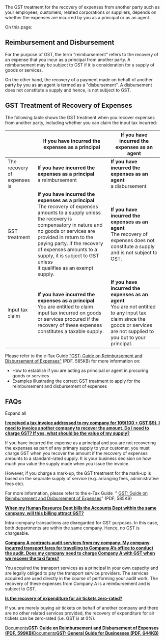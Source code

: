 The GST treatment for the recovery of expenses from another party such as your employees, customers, related corporations or suppliers, depends on whether the expenses are incurred by you as a principal or as an agent.

On this page:

## Reimbursement and Disbursement

For the purpose of GST, the term "reimbursement" refers to the recovery of an expense that you incur as a principal from another party. A reimbursement may be subject to GST if it is consideration for a supply of goods or services.

On the other hand, the recovery of a payment made on behalf of another party by you as an agent is termed as a "disbursement". A disbursement does not constitute a supply and hence, is not subject to GST.

## GST Treatment of Recovery of Expenses

The following table shows the GST treatment when you recover expenses from another party, including whether you can claim the input tax incurred:

|  | If you have incurred the expenses as a principal | If you have incurred the expenses as an agent |
| --- | --- | --- |
| The recovery of expenses is | **If you have incurred the expenses as a principal** <br>a reimbursement | **If you have incurred the expenses as an agent** <br>a disbursement |
| GST treatment | **If you have incurred the expenses as a principal** <br>The recovery of expenses amounts to a supply unless the recovery is compensatory in nature and no goods or services are provided in return to the paying party. If the recovery of expenses amounts to a supply, it is subject to GST unless<br> it qualifies as an exempt supply. | **If you have incurred the expenses as an agent** <br>The recovery of expenses does not constitute a supply and is not subject to GST. |
| Input tax claim | **If you have incurred the expenses as a principal** <br>You are entitled to claim input tax incurred on goods or services procured if the recovery of these expenses constitutes a taxable supply. | **If you have incurred the expenses as an agent** <br>You are not entitled to any input tax claim since the goods or services are not supplied to you but to your principal. |

Please refer to the e-Tax Guide ["GST: Guide on Reimbursement and Disbursement of Expenses"](https://www.iras.gov.sg/media/docs/default-source/e-tax/etax-guide_guide-on-reimbursement-and-disbursement-of-expenses_2019-12-30.pdf?sfvrsn=3254880e_27) (PDF, 585KB) for more information on:

- How to establish if you are acting as principal or agent in procuring goods or services
- Examples illustrating the correct GST treatment to apply for the reimbursement and disbursement of expenses

## FAQs

Expand all

[**I received a tax invoice addressed to my company for $109 ($100 + GST $9). I need to invoice another company to recover the amount. Do I need to charge GST? If yes, what should be the value of my supply?**](https://www.iras.gov.sg/taxes/goods-services-tax-(gst)/claiming-gst-(input-tax)/common-scenarios---do-i-claim-gst/recovering-expenses-(re-billing)#i-received-a-tax-invoice-addressed-to-my-company-for--109---100---gst--9---i-need-to-invoice-another-company-to-recover-the-amount--do-i-need-to-charge-gst--if-yes--what-should-be-the-value-of-my-supply-)

If you have incurred the expense as a principal and you are not recovering the expenses as part of any primary supply to your customer, you must charge GST when you recover the amount if the recovery of expenses amounts to a standard-rated supply.
It is your business decision on how much you value the supply made when you issue the invoice.

However, if you charge a mark-up, the GST treatment for the mark-up is based on the separate supply of service (e.g. arranging fees, administrative
fees etc).

For more information, please refer to the e-Tax Guide  " [GST: Guide on Reimbursement and Disbursement of Expenses](https://www.iras.gov.sg/media/docs/default-source/e-tax/etax-guide_guide-on-reimbursement-and-disbursement-of-expenses_2019-12-30.pdf?sfvrsn=3254880e_27 "GST: Guide on Reimbursement and Disbursement of Expenses")" (PDF, 585KB)

[**When my Human Resource Dept bills the Accounts Dept within the same company, will this billing attract GST?**](https://www.iras.gov.sg/taxes/goods-services-tax-(gst)/claiming-gst-(input-tax)/common-scenarios---do-i-claim-gst/recovering-expenses-(re-billing)#when-my-human-resource-dept-bills-the-accounts-dept-within-the-same-company--will-this-billing-attract-gst-)

Intra-company transactions are disregarded for GST purposes. In this case, both departments are within the same company. Hence, no GST is chargeable.

[**Company A contracts audit services from my company. My company incurred transport fares for travelling to Company A’s office to conduct the audit. Does my company need to charge Company A with GST when we recover the taxi fares?**](https://www.iras.gov.sg/taxes/goods-services-tax-(gst)/claiming-gst-(input-tax)/common-scenarios---do-i-claim-gst/recovering-expenses-(re-billing)#company-a-contracts-audit-services-from-my-company--my-company-incurred-transport-fares-for-travelling-to-company-a-s-office-to-conduct-the-audit--does-my-company-need-to-charge-company-a-with-gst-when-we-recover-the-taxi-fares-)

You acquired the transport services as a principal in your own capacity and are legally obliged to pay the transport service providers. The services acquired are used directly in the course of performing your audit work. The recovery of these expenses
from Company A is a reimbursement and is subject to GST.

[**Is the recovery of expenditure for air tickets zero-rated?**](https://www.iras.gov.sg/taxes/goods-services-tax-(gst)/claiming-gst-(input-tax)/common-scenarios---do-i-claim-gst/recovering-expenses-(re-billing)#is-the-recovery-of-expenditure-for-air-tickets-zero-rated-)

If you are merely buying air tickets on behalf of another company and there are no other related services provided, the recovery of expenditure for air tickets can be zero-rated (i.e. GST is at 0%).

[Documents**GST: Guide on Reimbursement and Disbursement of Expenses (PDF, 599KB)**](https://www.iras.gov.sg/media/docs/default-source/e-tax/etax-guide_guide-on-reimbursement-and-disbursement-of-expenses_2019-12-30.pdf?sfvrsn=3254880e_27)[Documents**GST: General Guide for Businesses (PDF, 644KB)**](https://www.iras.gov.sg/media/docs/default-source/e-tax/etaxguide_gst_gst-general-guide-for-businesses(1).pdf?sfvrsn=8a66716d_97)